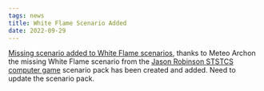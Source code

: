 ```yaml
---
tags: news
title: White Flame Scenario Added
date: 2022-09-29
---
```

[Missing scenario added to White Flame scenarios](https://thefasastartrekuniversee-group.groups.io/g/main/files/ST:STCS%20Computer%20Version/White%20Flame%2014.scn), thanks to Meteo Archon the missing White Flame scenario from the [Jason Robinson STSTCS computer game](#games-%26-remote-play) scenario pack has been created and added. Need to update the scenario pack.